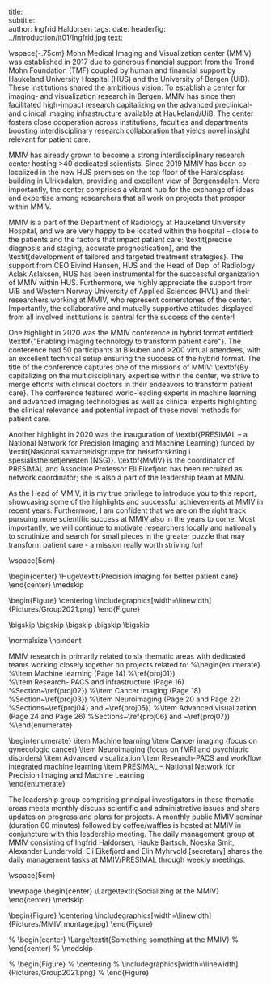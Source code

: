 title:  
subtitle:  
author: Ingfrid Haldorsen
tags: 
date:
headerfig: ../Introduction/it01/Ingfrid.jpg
text:

\vspace{-.75cm}
Mohn Medical Imaging and Visualization center (MMIV) was established in 2017 due to generous financial support from the Trond Mohn Foundation (TMF) coupled by human and financial support by Haukeland University Hospital (HUS) and the University of Bergen (UiB). These institutions shared the ambitious vision: To establish a center for imaging- and visualization research in Bergen. MMIV has since then facilitated high-impact research capitalizing on the advanced preclinical- and clinical imaging infrastructure available at Haukeland/UiB. The center fosters close cooperation across institutions, faculties and departments boosting interdisciplinary research collaboration that yields novel insight relevant for patient care.  

MMIV has already grown to become a strong interdisciplinary research center hosting >40 dedicated scientists. Since 2019 MMIV has been co-localized in the new HUS premises on the top floor of the Haraldsplass building in Ulriksdalen, providing and excellent view of Bergensdalen. More importantly, the center comprises a vibrant hub for the exchange of ideas and expertise among researchers that all work on projects that prosper within MMIV. 

MMIV is a part of the Department of Radiology at Haukeland University Hospital, and we are very happy to be located within the hospital – close to the patients and the factors that impact patient care: \textit{precise diagnosis and staging, accurate prognostication}, and the \textit{development of tailored and targeted treatment strategies}. The support from CEO Eivind Hansen, HUS and the Head of Dep. of Radiology Aslak Aslaksen, HUS has been instrumental for the successful organization of MMIV within HUS. Furthermore, we highly appreciate the support from UiB and Western Norway University of Applied Sciences (HVL) and their researchers working at MMIV, who represent cornerstones of the center. Importantly, the collaborative and mutually supportive attitudes displayed from all involved institutions is central for the success of the center!  

One highlight in 2020 was the MMIV conference in hybrid format entitled: \textbf{"Enabling imaging technology to transform patient care"}. The conference had 50 participants at Bikuben and >200 virtual attendees, with an excellent technical setup ensuring the success of the hybrid format. The title of the conference captures one of the missions of MMIV: \textbf{By capitalizing on the multidisciplinary expertise within the center, we strive to merge efforts with clinical doctors in their endeavors to transform patient care}. The conference featured world-leading experts in machine learning and advanced imaging technologies as well as clinical experts highlighting the clinical relevance and potential impact of these novel methods for patient care.  

Another highlight in 2020 was the inauguration of \textbf{PRESIMAL – a National Network for Precision Imaging and Machine Learning} funded by \textit{Nasjonal samarbeidsgruppe for helseforskning i spesialisthelsetjenesten (NSG)}. \textbf{MMIV} is the coordinator of PRESIMAL and Associate Professor Eli Eikefjord has been recruited as network coordinator; she is also a part of the leadership team at MMIV. 

As the Head of MMIV, it is my true privilege to introduce you to this report, showcasing some of the highlights and successful achievements at MMIV in recent years. Furthermore, I am confident that we are on the right track pursuing more scientific success at MMIV also in the years to come. Most importantly, we will continue to motivate researchers locally and nationally to scrutinize and search for small pieces in the greater puzzle that may transform patient care - a mission really worth striving for!   

\vspace{5cm}

\begin{center} \Huge\textit{Precision imaging for better patient care}
\end{center} 
\medskip


\begin{Figure}
    \centering
	\includegraphics[width=\linewidth]{Pictures/Group2021.png}
\end{Figure}

\bigskip
\bigskip
\bigskip
\bigskip
\bigskip

\normalsize
\noindent

MMIV research is primarily related to six thematic areas with dedicated teams working closely together on projects related to:
%\begin{enumerate}
%\item Machine learning (Page 14)
%\ref{proj01})  
%\item Research- PACS and infrastructure (Page 16)
%Section~\ref{proj02}) 
%\item Cancer imaging (Page 18)
%Section~\ref{proj03}) 
%\item Neuroimaging (Page 20 and Page 22)
%Sections~\ref{proj04} and ~\ref{proj05}) 
%\item Advanced visualization (Page 24 and Page 26)
%Sections~\ref{proj06} and ~\ref{proj07}) 
%\end{enumerate}

\begin{enumerate}
\item Machine learning 
\item Cancer imaging (focus on gynecologic cancer)
\item Neuroimaging (focus on fMRI and psychiatric disorders)
\item Advanced visualization
\item Research-PACS and workflow integrated machine learning 
\item PRESIMAL – National Network for Precision Imaging and Machine Learning  
\end{enumerate}


The leadership group comprising principal investigators in these thematic areas meets monthly discuss scientific and administrative issues and share updates on progress and plans for projects. A monthly public MMIV seminar (duration 60 minutes) followed by coffee/waffles is hosted at MMIV in conjuncture with this leadership meeting. The daily management group at MMIV consisting of Ingfrid Haldorsen, Hauke Bartsch, Noeska Smit, Alexander Lundervold, Eli Eikefjord and Elin Myhrvold [secretary] shares the daily management tasks at MMIV/PRESIMAL through  weekly meetings.  

\vspace{5cm}

\newpage
\begin{center} \Large\textit{Socializing at the MMIV}
\end{center} 
\medskip


\begin{Figure}
    \centering
	\includegraphics[width=\linewidth]{Pictures/MMIV_montage.jpg}
\end{Figure}

% \begin{center} \Large\textit{Something something at the MMIV}
% \end{center} 
% \medskip


% \begin{Figure}
%    \centering
%	\includegraphics[width=\linewidth]{Pictures/Group2021.png}
% \end{Figure} 